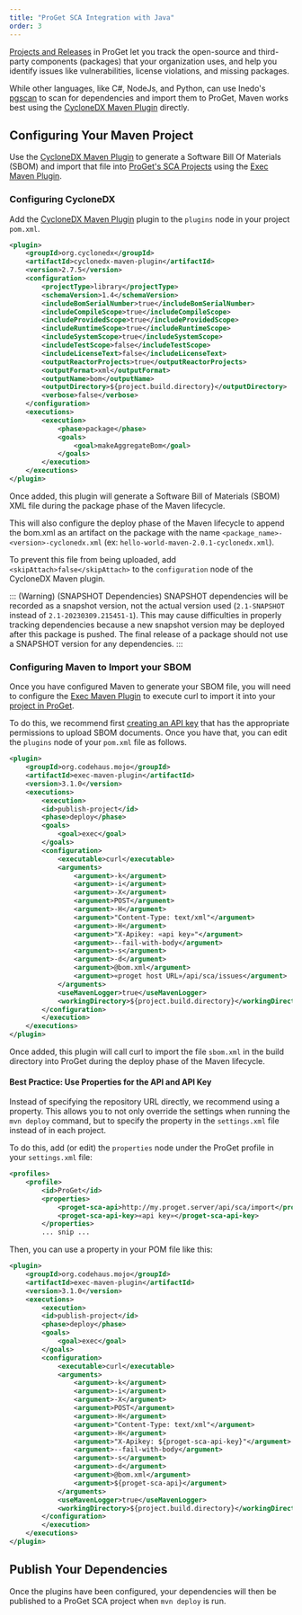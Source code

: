 ```yaml
---
title: "ProGet SCA Integration with Java"
order: 3
---
```


[Projects and Releases](/docs/proget/sca/builds) in ProGet let you track the open-source and third-party components (packages) that your organization uses, and help you identify issues like vulnerabilities, license violations, and missing packages.

While other languages, like C#, NodeJs, and Python, can use Inedo's [pgscan](https://github.com/inedo/pgscan) to scan for dependencies and import them to ProGet, Maven works best using the [CycloneDX Maven Plugin](https://github.com/CycloneDX/cyclonedx-maven-plugin) directly.

## Configuring Your Maven Project

Use the [CycloneDX Maven Plugin](https://github.com/CycloneDX/cyclonedx-maven-plugin) to generate a Software Bill Of Materials (SBOM) and import that file into [ProGet's SCA Projects](https://inedo.com/proget/software-composition-analysis) using the [Exec Maven Plugin](https://www.mojohaus.org/exec-maven-plugin/index.html).

### Configuring CycloneDX

Add the [CycloneDX Maven Plugin](https://github.com/CycloneDX/cyclonedx-maven-plugin) plugin to the `plugins` node in your project `pom.xml`.

```xml
<plugin>
	<groupId>org.cyclonedx</groupId>
	<artifactId>cyclonedx-maven-plugin</artifactId>
	<version>2.7.5</version>
	<configuration>
		<projectType>library</projectType>
		<schemaVersion>1.4</schemaVersion>
		<includeBomSerialNumber>true</includeBomSerialNumber>
		<includeCompileScope>true</includeCompileScope>
		<includeProvidedScope>true</includeProvidedScope>
		<includeRuntimeScope>true</includeRuntimeScope>
		<includeSystemScope>true</includeSystemScope>
		<includeTestScope>false</includeTestScope>
		<includeLicenseText>false</includeLicenseText>
		<outputReactorProjects>true</outputReactorProjects>
		<outputFormat>xml</outputFormat>
		<outputName>bom</outputName>
		<outputDirectory>${project.build.directory}</outputDirectory>
		<verbose>false</verbose>
	</configuration>
	<executions>
		<execution>
			<phase>package</phase>
			<goals>
				<goal>makeAggregateBom</goal>
			</goals>
		</execution>
	</executions>
</plugin>
```

Once added, this plugin will generate a Software Bill of Materials (SBOM) XML file during the package phase of the Maven lifecycle. 

This will also configure the deploy phase of the Maven lifecycle to append the bom.xml as an artifact on the package with the name `<package_name>-<version>-cyclonedx.xml` (ex: `hello-world-maven-2.0.1-cyclonedx.xml`).

To prevent this file from being uploaded, add `<skipAttach>false</skipAttach>` to the `configuration` node of the CycloneDX Maven plugin.

::: (Warning) (SNAPSHOT Dependencies)
SNAPSHOT dependencies will be recorded as a snapshot version, not the actual version used (`2.1-SNAPSHOT` instead of `2.1-20230309.215451-1`).  This may cause difficulties in properly tracking dependencies because a new snapshot version may be deployed after this package is pushed.  The final release of a package should not use a SNAPSHOT version for any dependencies.
:::

### Configuring Maven to Import your SBOM

Once you have configured Maven to generate your SBOM file, you will need to configure the [Exec Maven Plugin](https://www.mojohaus.org/exec-maven-plugin/index.html) to execute curl to import it into your [project in ProGet](/docs/proget/sca/builds).

To do this, we recommend first [creating an API key](/docs/proget/reference-api/proget-apikeys) that has the appropriate permissions to upload SBOM documents. Once you have that, you can edit the `plugins` node of your `pom.xml` file as follows.

```xml
<plugin>
	<groupId>org.codehaus.mojo</groupId>
	<artifactId>exec-maven-plugin</artifactId>
	<version>3.1.0</version>
	<executions>
		<execution>
		<id>publish-project</id>
		<phase>deploy</phase>
		<goals>
			<goal>exec</goal>
		</goals>
		<configuration>
			<executable>curl</executable>
			<arguments>
				<argument>-k</argument>
				<argument>-i</argument>
				<argument>-X</argument> 
				<argument>POST</argument> 
				<argument>-H</argument>
				<argument>"Content-Type: text/xml"</argument>
				<argument>-H</argument>
				<argument>"X-Apikey: «api key»"</argument>
				<argument>--fail-with-body</argument>
                <argument>-s</argument>
				<argument>-d</argument>
				<argument>@bom.xml</argument>
				<argument>«proget host URL»/api/sca/issues</argument>
			</arguments>
            <useMavenLogger>true</useMavenLogger>
			<workingDirectory>${project.build.directory}</workingDirectory>
		</configuration>
		</execution>
	</executions>
</plugin>
```

Once added, this plugin will call curl to import the file `sbom.xml` in the build directory into ProGet during the deploy phase of the Maven lifecycle. 

#### Best Practice: Use Properties for the API and API Key

Instead of specifying the repository URL directly, we recommend using a property. This allows you to not only override the settings when running the `mvn deploy` command, but to specify the property in the `settings.xml` file instead of in each project.

To do this, add (or edit) the `properties` node under the ProGet profile in your `settings.xml` file:

```xml
<profiles>
    <profile>
        <id>ProGet</id>
        <properties>
            <proget-sca-api>http://my.proget.server/api/sca/import</proget-sca-api>
	        <proget-sca-api-key>«api key»</proget-sca-api-key>
        </properties>
        ... snip ...
```

Then, you can use a property in your POM file like this:

```xml
<plugin>
	<groupId>org.codehaus.mojo</groupId>
	<artifactId>exec-maven-plugin</artifactId>
	<version>3.1.0</version>
	<executions>
		<execution>
		<id>publish-project</id>
		<phase>deploy</phase>
		<goals>
			<goal>exec</goal>
		</goals>
		<configuration>
			<executable>curl</executable>
			<arguments>
				<argument>-k</argument>
				<argument>-i</argument>
				<argument>-X</argument> 
				<argument>POST</argument> 
				<argument>-H</argument>
				<argument>"Content-Type: text/xml"</argument>
				<argument>-H</argument>
				<argument>"X-Apikey: ${proget-sca-api-key}"</argument>
				<argument>--fail-with-body</argument>
                <argument>-s</argument>
				<argument>-d</argument>
				<argument>@bom.xml</argument>
				<argument>${proget-sca-api}</argument>
			</arguments>
            <useMavenLogger>true</useMavenLogger>
			<workingDirectory>${project.build.directory}</workingDirectory>
		</configuration>
		</execution>
	</executions>
</plugin>
```

## Publish Your Dependencies

Once the plugins have been configured, your dependencies will then be published to a ProGet SCA project when `mvn deploy` is run.